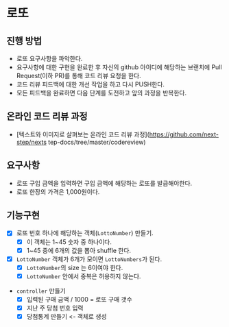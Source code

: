 # 로또
## 진행 방법
* 로또 요구사항을 파악한다.
* 요구사항에 대한 구현을 완료한 후 자신의 github 아이디에 해당하는 브랜치에 Pull Request(이하 PR)를 통해 코드 리뷰 요청을 한다.
* 코드 리뷰 피드백에 대한 개선 작업을 하고 다시 PUSH한다.
* 모든 피드백을 완료하면 다음 단계를 도전하고 앞의 과정을 반복한다.

## 온라인 코드 리뷰 과정
* [텍스트와 이미지로 살펴보는 온라인 코드 리뷰 과정](https://github.com/next-step/nexts tep-docs/tree/master/codereview)

## 요구사항
* 로또 구입 금액을 입력하면 구입 금액에 해당하는 로또를 발급해야한다.
* 로또 한장의 가격은 1,000원이다. 


## 기능구현
* [x] 로또 번호 하나에 해당하는 객체(`LottoNumber`) 만들기.
  * [x] 이 객체는 1~45 숫자 중 하나이다. 
  * [x] 1~45 중에 6개의 값을 뽑아 shuffle 한다.
* [x] `LottoNumber` 객체가 6개가 모이면 `LottoNumbers`가 된다. 
  * [x] `LottoNumber`의 size 는 6이여야 한다.
  * [x] `LottoNumber` 안에서 중복은 허용하지 않는다. 
* `controller` 만들기
  * [x] 입력된 구매 금액 / 1000 = 로또 구매 갯수
  * [x] 지난 주 당첨 번호 입력 
  * [x] 당첨통계 만들기 <- 객체로 생성